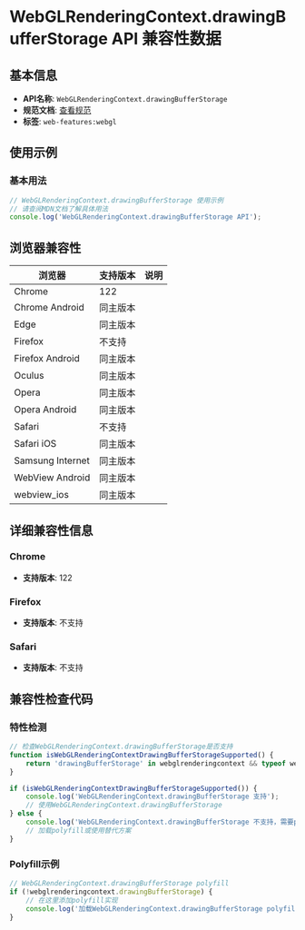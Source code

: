 # WebGLRenderingContext.drawingBufferStorage API 兼容性数据

## 基本信息

- **API名称**: `WebGLRenderingContext.drawingBufferStorage`
- **规范文档**: [查看规范](https://registry.khronos.org/webgl/specs/latest/1.0/#2.2)
- **标签**: `web-features:webgl`

## 使用示例

### 基本用法

```javascript
// WebGLRenderingContext.drawingBufferStorage 使用示例
// 请查阅MDN文档了解具体用法
console.log('WebGLRenderingContext.drawingBufferStorage API');
```

## 浏览器兼容性

| 浏览器 | 支持版本 | 说明 |
|--------|----------|------|
| Chrome | 122 |  |
| Chrome Android | 同主版本 |  |
| Edge | 同主版本 |  |
| Firefox | 不支持 |  |
| Firefox Android | 同主版本 |  |
| Oculus | 同主版本 |  |
| Opera | 同主版本 |  |
| Opera Android | 同主版本 |  |
| Safari | 不支持 |  |
| Safari iOS | 同主版本 |  |
| Samsung Internet | 同主版本 |  |
| WebView Android | 同主版本 |  |
| webview_ios | 同主版本 |  |

## 详细兼容性信息

### Chrome

- **支持版本**: 122

### Firefox

- **支持版本**: 不支持

### Safari

- **支持版本**: 不支持

## 兼容性检查代码

### 特性检测

```javascript
// 检查WebGLRenderingContext.drawingBufferStorage是否支持
function isWebGLRenderingContextDrawingBufferStorageSupported() {
    return 'drawingBufferStorage' in webglrenderingcontext && typeof webglrenderingcontext.drawingBufferStorage === 'function';
}

if (isWebGLRenderingContextDrawingBufferStorageSupported()) {
    console.log('WebGLRenderingContext.drawingBufferStorage 支持');
    // 使用WebGLRenderingContext.drawingBufferStorage
} else {
    console.log('WebGLRenderingContext.drawingBufferStorage 不支持，需要polyfill');
    // 加载polyfill或使用替代方案
}
```

### Polyfill示例

```javascript
// WebGLRenderingContext.drawingBufferStorage polyfill
if (!webglrenderingcontext.drawingBufferStorage) {
    // 在这里添加polyfill实现
    console.log('加载WebGLRenderingContext.drawingBufferStorage polyfill');
}
```

